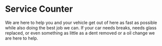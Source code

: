 # Service Counter
  We are here to help you and your vehicle get out of here as fast as possible while also doing the best job we can. If your car needs breaks, needs glass replaced, or even something as little as a dent removed or a oil change we are here to help.
